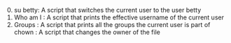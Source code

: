 0. su betty: A script that switches the current user to the user betty 
1. Who am I : A script that prints the effective username of the current user
2. Groups : A script that prints all the groups the current user is part of
chown : A script that changes the owner of the file
